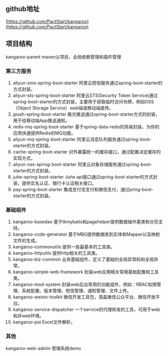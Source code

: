## github地址
[https://github.com/PactStart/kangaroo](https://github.com/PactStart/kangaroo)

## 项目结构
kangaroo-parent maven父项目，全局依赖管理和插件管理

### 第三方服务
1. aliyun-sms-spring-boot-starter 阿里云短信服务通过spring-boot-starter的方式封装。
2. aliyun-sts-spring-boot-starter 阿里云STS(Security Token Service)通过spring-boot-starter的方式封装，主要用于获取临时访问令牌，例如OSS（Object Storage Service）web端或移动端直传。
3. jpush-spring-boot-starter 极光推送通过spring-boot-starter方式的封装，用于给移动端App推送通知。
4. redis-mq-spring-boot-starter 基于spring-data-redis的简易封装，为你的应用快速提供Redis的MQ功能。
5. aliyun-mq-spring-boot-starter 阿里云消息队列服务通过spring-boot-starter的方式封装。
6. cache-spring-boot-starter 对外暴露统一的缓存接口，通过配置决定缓存的实现方式。
7. aliyun-oss-spring-boot-starter 阿里云对象存储服务通过spring-boot-starter的方式封装。
8. juhe-spring-boot-starter Juhe api接口通过spring-boot-starter的方式封装，提供实名认证、银行卡认证相关接口。
9. pay-spring-boot-starter 集成支付宝支付和微信支付，通过pring-boot-starter的方式封装。

### 基础组件
1. kangaroo-basedao 基于tkmybatis和pagehelper提供数据操作基类和分页支持。
2. kangaroo-code-generator 基于MBG提供数据库到实体和Mapper以及映射文件的生成。
3. kangaroo-commonutils 提供一些最基本的工具类。
4. kangaroo-httputils 提供http相关的工具类。
5. kangaroo-biz-common 业务基础组件，定义了基础的全局异常码和全局异常。
6. kangaroo-simple-web-framework 封装web应用相关常用基础配置和工具类。
7. kangaroo-mod-system 封装web后台常用的功能组件，例如：RBAC权限管理、系统配置、版本管理、短信管理、通知管理、文件上传。
8. kangaroo-weixin-toolkit 微信开发工具包，涵盖微信公众平台、微信开放平台。
9. kangaroo-service-dispatcher 一个service的代理转发的工具，可用于web和非web环境。
10. kangaroo-poi Excel文件解析。

### 其他
kangaroo-web-admin 管理系统demo